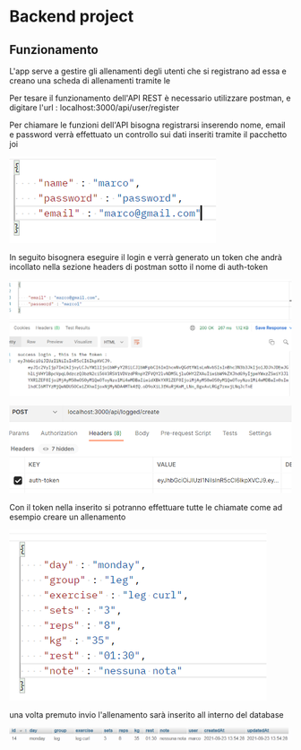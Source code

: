 # Backend project

## Funzionamento 

L'app serve a gestire gli allenamenti degli utenti che si registrano ad essa e creano una scheda di allenamenti tramite le 

Per tesare il funzionamento dell'API REST è necessario utilizzare postman, e digitare l'url : localhost:3000/api/user/register

Per chiamare le funzioni dell'API bisogna registrarsi inserendo nome, email e password verrà effettuato un controllo sui dati inseriti tramite il pacchetto joi

![Scheme](https://github.com/azmi27-12/backend-project/blob/master/screenshoot/register.PNG)

In seguito bisognera eseguire il login e verrà generato un token che andrà incollato nella sezione headers di postman sotto il nome di auth-token

![Scheme](https://github.com/azmi27-12/backend-project/blob/master/screenshoot/login.PNG)

![Scheme](https://github.com/azmi27-12/backend-project/blob/master/screenshoot/jwt.PNG)

Con il token nella inserito si potranno effettuare tutte le chiamate come ad esempio creare un allenamento

![Scheme](https://github.com/azmi27-12/backend-project/blob/master/screenshoot/create.PNG)

una volta premuto invio l'allenamento sarà inserito all interno del database

![Scheme](https://github.com/azmi27-12/backend-project/blob/master/screenshoot/database.PNG)




